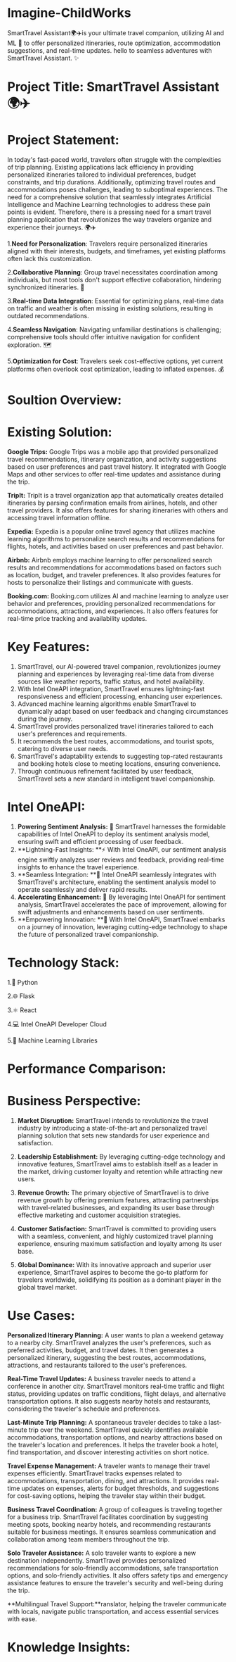 # Imagine-ChildWorks
SmartTravel Assistant🌍✈️is your ultimate travel companion, utilizing AI and ML 🤖 to offer personalized itineraries, route optimization, accommodation suggestions, and real-time updates. hello to seamless adventures with SmartTravel Assistant. ✨
# Project Title: SmartTravel Assistant🌍✈️
# Project Statement:
  In today's fast-paced world, travelers often struggle with the complexities of trip planning. Existing applications lack efficiency in providing personalized itineraries tailored to individual preferences, budget constraints, and trip durations. Additionally, optimizing travel routes and accommodations poses challenges, leading to suboptimal experiences. The need for a comprehensive solution that seamlessly integrates Artificial Intelligence and Machine Learning technologies to address these pain points is evident. Therefore, there is a pressing need for a smart travel planning application that revolutionizes the way travelers organize and experience their journeys. 🌍✈️ 
  
  1.**Need for Personalization**: Travelers require personalized itineraries aligned with their interests, budgets, and timeframes, yet existing platforms often lack this customization. 
  
  2.**Collaborative Planning**: Group travel necessitates coordination among individuals, but most tools don't support effective collaboration, hindering synchronized itineraries. 🤝
  
  3.**Real-time Data Integration**: Essential for optimizing plans, real-time data on traffic and weather is often missing in existing solutions, resulting in outdated recommendations. 
  
  4.**Seamless Navigation**: Navigating unfamiliar destinations is challenging; comprehensive tools should offer intuitive navigation for confident exploration. 🗺️
  
  5.**Optimization for Cost**: Travelers seek cost-effective options, yet current platforms often overlook cost optimization, leading to inflated expenses. 💰
  
# Soultion Overview:

# Existing Solution:
**Google Trips:** Google Trips was a mobile app that provided personalized travel recommendations, itinerary organization, and activity suggestions based on user preferences and past travel history. It integrated with Google Maps and other services to offer real-time updates and assistance during the trip.

**TripIt:** TripIt is a travel organization app that automatically creates detailed itineraries by parsing confirmation emails from airlines, hotels, and other travel providers. It also offers features for sharing itineraries with others and accessing travel information offline.

**Expedia:** Expedia is a popular online travel agency that utilizes machine learning algorithms to personalize search results and recommendations for flights, hotels, and activities based on user preferences and past behavior.

**Airbnb:** Airbnb employs machine learning to offer personalized search results and recommendations for accommodations based on factors such as location, budget, and traveler preferences. It also provides features for hosts to personalize their listings and communicate with guests.

**Booking.com:** Booking.com utilizes AI and machine learning to analyze user behavior and preferences, providing personalized recommendations for accommodations, attractions, and experiences. It also offers features for real-time price tracking and availability updates.

# Key Features:
1. SmartTravel, our AI-powered travel companion, revolutionizes journey planning and experiences by leveraging real-time data from diverse sources like weather reports, traffic status, and hotel availability.
2. With Intel OneAPI integration, SmartTravel ensures lightning-fast responsiveness and efficient processing, enhancing user experiences.
3. Advanced machine learning algorithms enable SmartTravel to dynamically adapt based on user feedback and changing circumstances during the journey.
4. SmartTravel provides personalized travel itineraries tailored to each user's preferences and requirements.
5. It recommends the best routes, accommodations, and tourist spots, catering to diverse user needs.
6. SmartTravel's adaptability extends to suggesting top-rated restaurants and booking hotels close to meeting locations, ensuring convenience.
7. Through continuous refinement facilitated by user feedback, SmartTravel sets a new standard in intelligent travel companionship.
# Intel OneAPI:
1. **Powering Sentiment Analysis:** 💪 SmartTravel harnesses the formidable capabilities of Intel OneAPI to deploy its sentiment analysis model, ensuring swift and efficient processing of user feedback.
2. **Lightning-Fast Insights: **⚡ With Intel OneAPI, our sentiment analysis engine swiftly analyzes user reviews and feedback, providing real-time insights to enhance the travel experience.
3. **Seamless Integration: **🔗 Intel OneAPI seamlessly integrates with SmartTravel's architecture, enabling the sentiment analysis model to operate seamlessly and deliver rapid results.
4. **Accelerating Enhancement:** 🚀 By leveraging Intel OneAPI for sentiment analysis, SmartTravel accelerates the pace of improvement, allowing for swift adjustments and enhancements based on user sentiments.
5. **Empowering Innovation: **🌟 With Intel OneAPI, SmartTravel embarks on a journey of innovation, leveraging cutting-edge technology to shape the future of personalized travel companionship.
# Technology Stack:
1.🐍 Python

2.🌐 Flask

3.⚛️ React

4.💻 Intel OneAPI Developer Cloud

5.🤖 Machine Learning Libraries
# Performance Comparison:
# Business Perspective:

1. **Market Disruption:** SmartTravel intends to revolutionize the travel industry by introducing a state-of-the-art and personalized travel planning solution that sets new standards for user experience and satisfaction.

2. **Leadership Establishment:** By leveraging cutting-edge technology and innovative features, SmartTravel aims to establish itself as a leader in the market, driving customer loyalty and retention while attracting new users.

3. **Revenue Growth:** The primary objective of SmartTravel is to drive revenue growth by offering premium features, attracting partnerships with travel-related businesses, and expanding its user base through effective marketing and customer acquisition strategies.

4. **Customer Satisfaction:** SmartTravel is committed to providing users with a seamless, convenient, and highly customized travel planning experience, ensuring maximum satisfaction and loyalty among its user base.

5. **Global Dominance:** With its innovative approach and superior user experience, SmartTravel aspires to become the go-to platform for travelers worldwide, solidifying its position as a dominant player in the global travel market.
# Use Cases:
**Personalized Itinerary Planning:** A user wants to plan a weekend getaway to a nearby city. SmartTravel analyzes the user's preferences, such as preferred activities, budget, and travel dates. It then generates a personalized itinerary, suggesting the best routes, accommodations, attractions, and restaurants tailored to the user's preferences.

**Real-Time Travel Updates:** A business traveler needs to attend a conference in another city. SmartTravel monitors real-time traffic and flight status, providing updates on traffic conditions, flight delays, and alternative transportation options. It also suggests nearby hotels and restaurants, considering the traveler's schedule and preferences.

**Last-Minute Trip Planning:** A spontaneous traveler decides to take a last-minute trip over the weekend. SmartTravel quickly identifies available accommodations, transportation options, and nearby attractions based on the traveler's location and preferences. It helps the traveler book a hotel, find transportation, and discover interesting activities on short notice.

**Travel Expense Management:** A traveler wants to manage their travel expenses efficiently. SmartTravel tracks expenses related to accommodations, transportation, dining, and attractions. It provides real-time updates on expenses, alerts for budget thresholds, and suggestions for cost-saving options, helping the traveler stay within their budget.

**Business Travel Coordination:** A group of colleagues is traveling together for a business trip. SmartTravel facilitates coordination by suggesting meeting spots, booking nearby hotels, and recommending restaurants suitable for business meetings. It ensures seamless communication and collaboration among team members throughout the trip.

**Solo Traveler Assistance:** A solo traveler wants to explore a new destination independently. SmartTravel provides personalized recommendations for solo-friendly accommodations, safe transportation options, and solo-friendly activities. It also offers safety tips and emergency assistance features to ensure the traveler's security and well-being during the trip.

**Multilingual Travel Support:**ranslator, helping the traveler communicate with locals, navigate public transportation, and access essential services with ease.
# Knowledge Insights:
